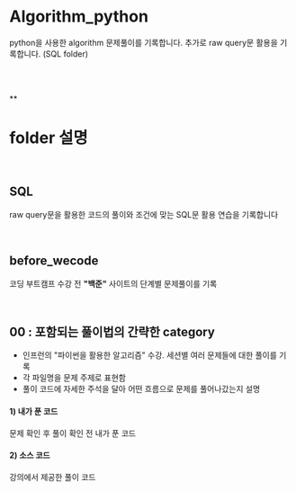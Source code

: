 # Algorithm_python
python을 사용한 algorithm 문제풀이를 기록합니다.
추가로 raw query문 활용을 기록합니다. (SQL folder)

<br>
<br>

**
# folder 설명

<br>

## SQL
raw query문을 활용한 코드의 풀이와 조건에 맞는 SQL문 활용 연습을 기록합니다

<br>

## before_wecode
코딩 부트캠프 수강 전 **"백준"** 사이트의 단계별 문제풀이를 기록

<br>

## 00 : 포함되는 풀이법의 간략한 category
- 인프런의 "파이썬을 활용한 알고리즘" 수강. 세션별 여러 문제들에 대한 풀이를 기록
- 각 파일명을 문제 주제로 표현함
- 풀이 코드에 자세한 주석을 달아 어떤 흐름으로 문제를 풀어나갔는지 설명

#### 1) 내가 푼 코드
문제 확인 후 풀이 확인 전 내가 푼 코드

#### 2) 소스 코드
강의에서 제공한 풀이 코드
